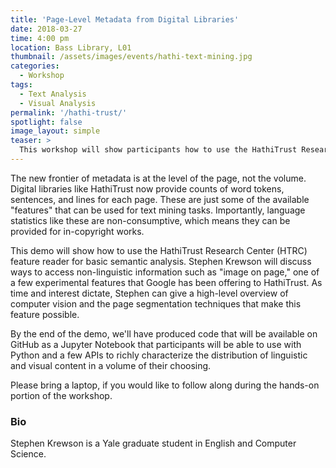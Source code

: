 ```yaml
---
title: 'Page-Level Metadata from Digital Libraries'
date: 2018-03-27
time: 4:00 pm
location: Bass Library, L01
thumbnail: /assets/images/events/hathi-text-mining.jpg
categories:
  - Workshop
tags:
  - Text Analysis
  - Visual Analysis
permalink: '/hathi-trust/'
spotlight: false
image_layout: simple
teaser: >
  This workshop will show participants how to use the HathiTrust Research Center (HTRC) feature reader to conduct semantic analysis.
---
```


The new frontier of metadata is at the level of the page, not the volume. Digital libraries like HathiTrust now provide counts of word tokens, sentences, and lines for each page. These are just some of the available "features" that can be used for text mining tasks. Importantly, language statistics like these are non-consumptive, which means they can be provided for in-copyright works. 

This demo will show how to use the HathiTrust Research Center (HTRC) feature reader for basic semantic analysis. Stephen Krewson will discuss ways to access non-linguistic information such as "image on page," one of a few experimental features that Google has been offering to HathiTrust. As time and interest dictate, Stephen can give a high-level overview of computer vision and the page segmentation techniques that make this feature possible. 

By the end of the demo, we'll have produced code that will be available on GitHub as a Jupyter Notebook that participants will be able to use with Python and a few APIs to richly characterize the distribution of linguistic and visual content in a volume of their choosing.

Please bring a laptop, if you would like to follow along during the hands-on portion of the workshop. 

### Bio

Stephen Krewson is a Yale graduate student in English and Computer Science.